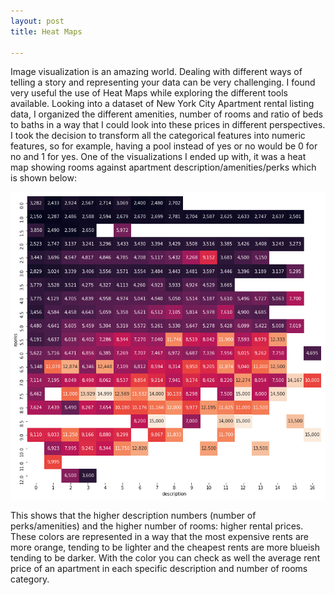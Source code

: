 ```yaml
---
layout: post
title: Heat Maps

---
```


Image visualization is an amazing world. Dealing with different ways of telling a story and representing your data can be very challenging. I found very useful the use of Heat Maps while exploring the different tools available. 
Looking into a dataset of New York City Apartment rental listing data, I organized the different amenities, number of rooms and ratio of beds to baths in a way that I could look into these prices in different perspectives. I took the decision to transform all the categorical features into numeric features, so for example, having a pool instead of yes or no would be 0 for no and 1 for yes. One of the visualizations I ended up with, it was a heat map showing rooms against apartment description/amenities/perks which is shown below:

![image](/img/house_price.png)

This shows that the higher description numbers (number of perks/amenities) and the higher number of rooms: higher rental prices. These colors are represented in a way that the most expensive rents are more orange, tending to be lighter and the cheapest rents are more blueish tending to be darker. With the color you can check as well the average rent price of an apartment in each specific description and number of rooms category.  
